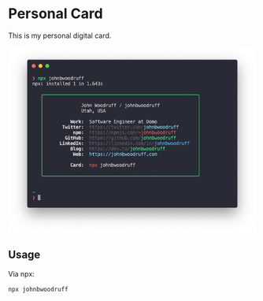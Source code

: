 # Personal Card

This is my personal digital card.

![screenshot](https://raw.githubusercontent.com/johnbwoodruff/card/master/screenshot.png)

## Usage

Via npx:

```
npx johnbwoodruff
```
